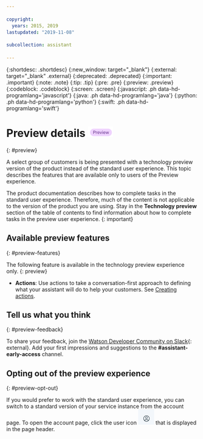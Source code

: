 ```yaml
---

copyright:
  years: 2015, 2019
lastupdated: "2019-11-08"

subcollection: assistant

---
```


{:shortdesc: .shortdesc}
{:new_window: target="_blank"}
{:external: target="_blank" .external}
{:deprecated: .deprecated}
{:important: .important}
{:note: .note}
{:tip: .tip}
{:pre: .pre}
{:preview: .preview}
{:codeblock: .codeblock}
{:screen: .screen}
{:javascript: .ph data-hd-programlang='javascript'}
{:java: .ph data-hd-programlang='java'}
{:python: .ph data-hd-programlang='python'}
{:swift: .ph data-hd-programlang='swift'}

# Preview details ![Technology preview experience only](images/preview.png)
{: #preview}

A select group of customers is being presented with a technology preview version of the product instead of the standard user experience. This topic describes the features that are available only to users of the Preview experience. 

The product documentation describes how to complete tasks in the standard user experience. Therefore, much of the content is not applicable to the version of the product you are using. Stay in the **Technology preview** section of the table of contents to find information about how to complete tasks in the preview user experience.
{: important}

## Available preview features
{: #preview-features}

The following feature is available in the technology preview experience only.
{: preview}

- **Actions**: Use actions to take a conversation-first approach to defining what your assistant will do to help your customers. See [Creating actions](/docs/services/assistant?topic=assistant-actions).

## Tell us what you think
{: #preview-feedback}

To share your feedback, join the [Watson Developer Community on Slack](http://wdc-slack-inviter.mybluemix.net/){: external}. Add your first impressions and suggestions to the **#assistant-early-access** channel.

## Opting out of the preview experience
{: #preview-opt-out}

If you would prefer to work with the standard user experience, you can switch to a standard version of your service instance from the account page. To open the account page, click the user icon ![User icon](images/user-icon.png) that is displayed in the page header.
